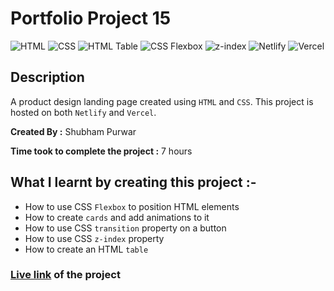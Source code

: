 # Portfolio Project 15

![HTML](https://img.shields.io/badge/-HTML-red)
![CSS](https://img.shields.io/badge/-CSS-brightgreen)
![HTML Table](https://img.shields.io/badge/-HTML%20Table-orange)
![CSS Flexbox](https://img.shields.io/badge/CSS%20Flexbox-blue)
![z-index](https://img.shields.io/badge/z--index-yellow)
![Netlify](https://img.shields.io/badge/-Netlify-green)
![Vercel](https://img.shields.io/badge/-Vercel-blueviolet)

## Description

A product design landing page created using `HTML` and `CSS`. This project is hosted on both `Netlify` and `Vercel`.

**Created By :** Shubham Purwar

**Time took to complete the project :** 7 hours

## What I learnt by creating this project :-

- How to use CSS `Flexbox` to position HTML elements
- How to create `cards` and add animations to it
- How to use CSS `transition` property on a button
- How to use CSS `z-index` property
- How to create an HTML `table`

### [Live link](https://portfolio-project-15.vercel.app/) of the project
